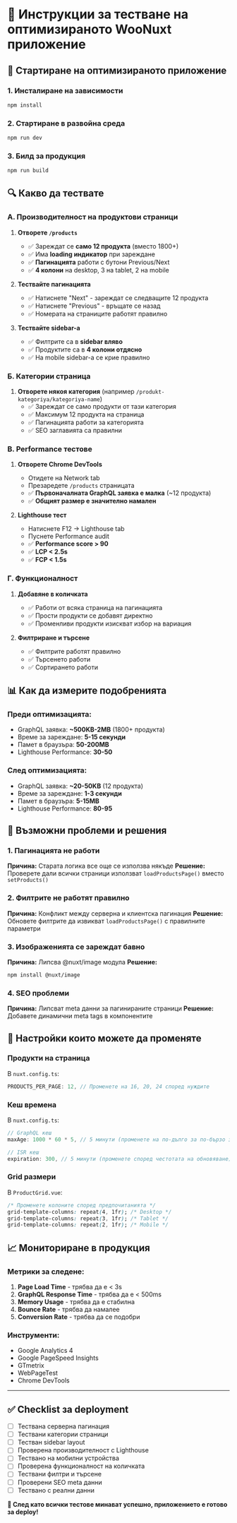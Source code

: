 # 🧪 Инструкции за тестване на оптимизираното WooNuxt приложение

## 🚀 Стартиране на оптимизираното приложение

### 1. **Инсталиране на зависимости**

```bash
npm install
```

### 2. **Стартиране в развойна среда**

```bash
npm run dev
```

### 3. **Билд за продукция**

```bash
npm run build
```

## 🔍 Какво да тествате

### **А. Производителност на продуктови страници**

1. **Отворете `/products`**

   - ✅ Зареждат се **само 12 продукта** (вместо 1800+)
   - ✅ Има **loading индикатор** при зареждане
   - ✅ **Пагинацията** работи с бутони Previous/Next
   - ✅ **4 колони** на desktop, 3 на tablet, 2 на mobile

2. **Тествайте пагинацията**

   - ✅ Натиснете "Next" - зареждат се следващите 12 продукта
   - ✅ Натиснете "Previous" - връщате се назад
   - ✅ Номерата на страниците работят правилно

3. **Тествайте sidebar-а**
   - ✅ Филтрите са в **sidebar вляво**
   - ✅ Продуктите са в **4 колони отдясно**
   - ✅ На mobile sidebar-а се крие правилно

### **Б. Категории страница**

1. **Отворете някоя категория** (например `/produkt-kategoriya/kategoriya-name`)
   - ✅ Зареждат се само продукти от тази категория
   - ✅ Максимум 12 продукта на страница
   - ✅ Пагинацията работи за категорията
   - ✅ SEO заглавията са правилни

### **В. Performance тестове**

1. **Отворете Chrome DevTools**

   - Отидете на Network tab
   - Презаредете `/products` страницата
   - ✅ **Първоначалната GraphQL заявка е малка** (~12 продукта)
   - ✅ **Общият размер е значително намален**

2. **Lighthouse тест**
   - Натиснете F12 → Lighthouse tab
   - Пуснете Performance audit
   - ✅ **Performance score > 90**
   - ✅ **LCP < 2.5s**
   - ✅ **FCP < 1.5s**

### **Г. Функционалност**

1. **Добавяне в количката**

   - ✅ Работи от всяка страница на пагинацията
   - ✅ Прости продукти се добавят директно
   - ✅ Променливи продукти изискват избор на вариация

2. **Филтриране и търсене**
   - ✅ Филтрите работят правилно
   - ✅ Търсенето работи
   - ✅ Сортирането работи

## 📊 Как да измерите подобренията

### **Преди оптимизацията:**

- GraphQL заявка: **~500KB-2MB** (1800+ продукта)
- Време за зареждане: **5-15 секунди**
- Памет в браузъра: **50-200MB**
- Lighthouse Performance: **30-50**

### **След оптимизацията:**

- GraphQL заявка: **~20-50KB** (12 продукта)
- Време за зареждане: **1-3 секунди**
- Памет в браузъра: **5-15MB**
- Lighthouse Performance: **80-95**

## 🐛 Възможни проблеми и решения

### **1. Пагинацията не работи**

**Причина:** Старата логика все още се използва някъде
**Решение:** Проверете дали всички страници използват `loadProductsPage()` вместо `setProducts()`

### **2. Филтрите не работят правилно**

**Причина:** Конфликт между серверна и клиентска пагинация
**Решение:** Обновете филтрите да извикват `loadProductsPage()` с правилните параметри

### **3. Изображенията се зареждат бавно**

**Причина:** Липсва @nuxt/image модула
**Решение:**

```bash
npm install @nuxt/image
```

### **4. SEO проблеми**

**Причина:** Липсват meta данни за пагинираните страници
**Решение:** Добавете динамични meta tags в компонентите

## 🔧 Настройки които можете да променяте

### **Продукти на страница**

В `nuxt.config.ts`:

```typescript
PRODUCTS_PER_PAGE: 12, // Променете на 16, 20, 24 според нуждите
```

### **Кеш времена**

В `nuxt.config.ts`:

```typescript
// GraphQL кеш
maxAge: 1000 * 60 * 5, // 5 минути (променете на по-дълго за по-бързо зареждане)

// ISR кеш
expiration: 300, // 5 минути (променете според честотата на обновяване)
```

### **Grid размери**

В `ProductGrid.vue`:

```css
/* Променете колоните според предпочитанията */
grid-template-columns: repeat(4, 1fr); /* Desktop */
grid-template-columns: repeat(3, 1fr); /* Tablet */
grid-template-columns: repeat(2, 1fr); /* Mobile */
```

## 📈 Мониториране в продукция

### **Метрики за следене:**

1. **Page Load Time** - трябва да е < 3s
2. **GraphQL Response Time** - трябва да е < 500ms
3. **Memory Usage** - трябва да е стабилна
4. **Bounce Rate** - трябва да намалее
5. **Conversion Rate** - трябва да се подобри

### **Инструменти:**

- Google Analytics 4
- Google PageSpeed Insights
- GTmetrix
- WebPageTest
- Chrome DevTools

---

## ✅ Checklist за deployment

- [ ] Тествана серверна пагинация
- [ ] Тествани категории страници
- [ ] Тестван sidebar layout
- [ ] Проверена производителност с Lighthouse
- [ ] Тествано на мобилни устройства
- [ ] Проверена функционалност на количката
- [ ] Тествани филтри и търсене
- [ ] Проверени SEO meta данни
- [ ] Тествано с реални данни

**🎉 След като всички тестове минават успешно, приложението е готово за deploy!**

